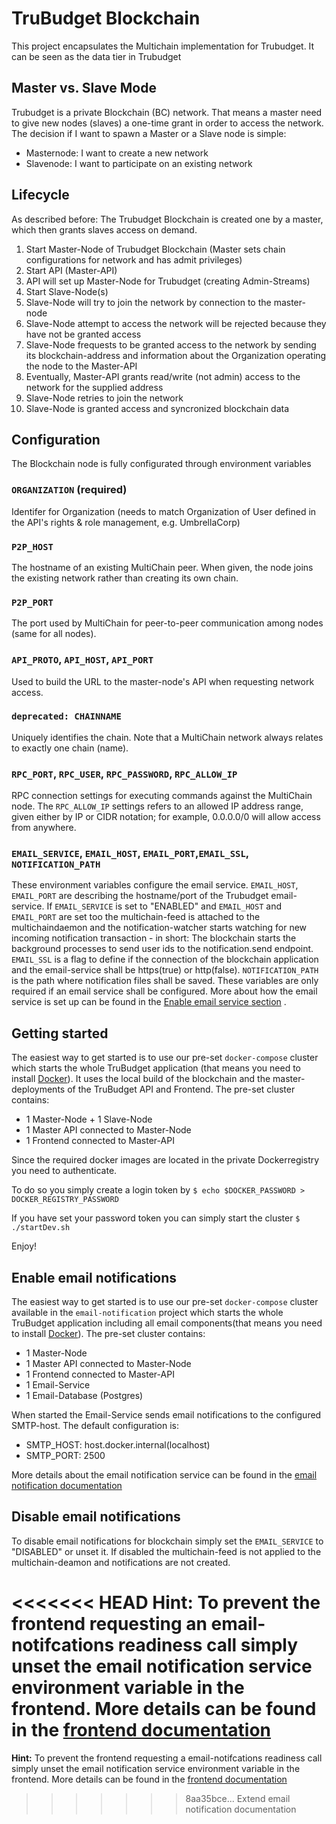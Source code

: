 # TruBudget Blockchain

This project encapsulates the Multichain implementation for Trubudget. It can be seen as the data tier in Trubudget

## Master vs. Slave Mode

Trubudget is a private Blockchain (BC) network. That means a master need to give new nodes (slaves) a one-time grant in order to access the network. The decision if I want to spawn a Master or a Slave node is simple:

- Masternode: I want to create a new network
- Slavenode: I want to participate on an existing network

## Lifecycle

As described before: The Trubudget Blockchain is created one by a master, which then grants slaves access on demand.

1.  Start Master-Node of Trubudget Blockchain (Master sets chain configurations for network and has admit privileges)
1.  Start API (Master-API)
1.  API will set up Master-Node for Trubudget (creating Admin-Streams)
1.  Start Slave-Node(s)
1.  Slave-Node will try to join the network by connection to the master-node
1.  Slave-Node attempt to access the network will be rejected because they have not be granted access
1.  Slave-Node frequests to be granted access to the network by sending its blockchain-address and information about the Organization operating the node to the Master-API
1.  Eventually, Master-API grants read/write (not admin) access to the network for the supplied address
1.  Slave-Node retries to join the network
1.  Slave-Node is granted access and syncronized blockchain data

## Configuration

The Blockchain node is fully configurated through environment variables

### `ORGANIZATION` (required)

Identifer for Organization (needs to match Organization of User defined in the API's rights & role management, e.g. UmbrellaCorp)

### `P2P_HOST`

The hostname of an existing MultiChain peer. When given, the node joins the existing network rather than creating its own chain.

### `P2P_PORT`

The port used by MultiChain for peer-to-peer communication among nodes (same for all nodes).

### `API_PROTO`, `API_HOST`, `API_PORT`

Used to build the URL to the master-node's API when requesting network access.

### `deprecated: CHAINNAME`

Uniquely identifies the chain. Note that a MultiChain network always relates to exactly one chain (name).

### `RPC_PORT`, `RPC_USER`, `RPC_PASSWORD`, `RPC_ALLOW_IP`

RPC connection settings for executing commands against the MultiChain node. The `RPC_ALLOW_IP` settings refers to an allowed IP address range, given either by IP or CIDR notation; for example, 0.0.0.0/0 will allow access from anywhere.

### `EMAIL_SERVICE`, `EMAIL_HOST`, `EMAIL_PORT`,`EMAIL_SSL`, `NOTIFICATION_PATH`

These environment variables configure the email service. `EMAIL_HOST`, `EMAIL_PORT` are describing the hostname/port of the Trubudget email-service. If `EMAIL_SERVICE` is set to "ENABLED" and `EMAIL_HOST` and `EMAIL_PORT` are set too the multichain-feed is attached to the multichaindaemon and the notification-watcher starts watching for new incoming notification transaction - in short: The blockchain starts the background processes to send user ids to the notification.send endpoint. `EMAIL_SSL` is a flag to define if the connection of the blockchain application and the email-service shall be https(true) or http(false). `NOTIFICATION_PATH` is the path where notification files shall be saved. These variables are only required if an email service shall be configured. More about how the email service is set up can be found in the [Enable email service section](#enable-email-notifications) .

## Getting started

The easiest way to get started is to use our pre-set `docker-compose` cluster which starts the whole TruBudget application (that means you need to install [Docker](https://www.docker.com/community-edition#/download)). It uses the local build of the blockchain and the master-deployments of the TruBudget API and Frontend. The pre-set cluster contains:

- 1 Master-Node + 1 Slave-Node
- 1 Master API connected to Master-Node
- 1 Frontend connected to Master-API

Since the required docker images are located in the private Dockerregistry you need to authenticate.

To do so you simply create a login token by `$ echo $DOCKER_PASSWORD > DOCKER_REGISTRY_PASSWORD`

If you have set your password token you can simply start the cluster `$ ./startDev.sh`

Enjoy!

## Enable email notifications

The easiest way to get started is to use our pre-set `docker-compose` cluster available in the `email-notification` project which starts the whole TruBudget application including all email components(that means you need to install [Docker](https://www.docker.com/community-edition#/download)).
The pre-set cluster contains:

- 1 Master-Node
- 1 Master API connected to Master-Node
- 1 Frontend connected to Master-API
- 1 Email-Service
- 1 Email-Database (Postgres)

When started the Email-Service sends email notifications to the configured SMTP-host. The default configuration is:

- SMTP_HOST: host.docker.internal(localhost)
- SMTP_PORT: 2500

More details about the email notification service can be found in the [email notification documentation](../email-notification/README.md#)

## Disable email notifications

To disable email notifications for blockchain simply set the `EMAIL_SERVICE` to "DISABLED" or unset it.
If disabled the multichain-feed is not applied to the multichain-deamon and notifications are not created.

<<<<<<< HEAD
**Hint:** To prevent the frontend requesting an email-notifcations readiness call simply unset the email notification service environment variable in the frontend. More details can be found in the [frontend documentation](../frontend/README.md#email-notifications)
=======
**Hint:** To prevent the frontend requesting a email-notifcations readiness call simply unset the email notification service environment variable in the frontend. More details can be found in the [frontend documentation](../frontend/README.md#email-notifications)
>>>>>>> 8aa35bce... Extend email notification documentation
